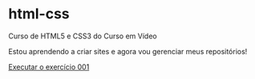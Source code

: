 # html-css
 Curso de HTML5 e CSS3 do Curso em Vídeo

Estou aprendendo a criar sites e agora vou gerenciar meus repositórios!

<a href="https://alexandredasilva.github.io/html-css/exercicios/ex001/">Executar o exercício 001</a>